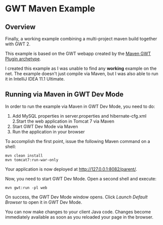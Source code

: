 GWT Maven Example
=================

Overview
--------

Finally, a working example combining a multi-project maven build together with
GWT 2.

This example is based on the GWT webapp created by the [Maven GWT Plugin archetype](http://mojo.codehaus.org/gwt-maven-plugin/user-guide/archetype.html).

I created this example as I was unable to find any **working** example on the
net. The example doesn't just compile via Maven, but I was also able to run it
in IntelliJ IDEA 11.1 Ultimate.


Running via Maven in GWT Dev Mode
---------------------------------

In order to run the example via Maven in GWT Dev Mode, you need to do:

1. Add MySQL properties in server.properties and hibernate-cfg.xml
2.Start the web application in Tomcat 7 via Maven
3. Start GWT Dev Mode via Maven
4. Run the application in your browser

To accomplish the first point, issue the following Maven command on a shell:

    mvn clean install
    mvn tomcat7:run-war-only

Your application is now deployed at http://127.0.0.1:8082/parent/.

Now, you need to start GWT Dev Mode. Open a second shell and execute:

    mvn gwt:run -pl web

On success, the GWT Dev Mode window opens. Click *Launch Default Browser* to open it in GWT Dev Mode.

You can now make changes to your client Java code. Changes become immediately available as soon as you reloaded your page in the browser.



